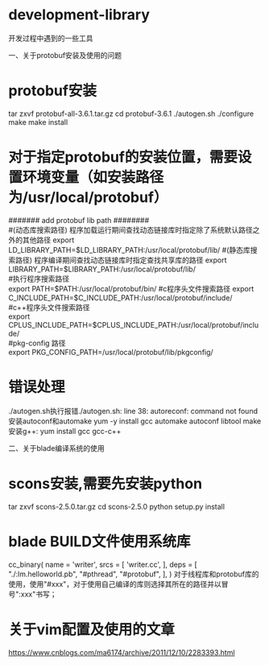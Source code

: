 # development-library
开发过程中遇到的一些工具

一、关于protobuf安装及使用的问题
# protobuf安装
tar zxvf protobuf-all-3.6.1.tar.gz
cd protobuf-3.6.1
./autogen.sh
./configure
make
make install

# 对于指定protobuf的安装位置，需要设置环境变量（如安装路径为/usr/local/protobuf）
####### add protobuf lib path ########                                           
  #(动态库搜索路径) 程序加载运行期间查找动态链接库时指定除了系统默认路径之外的其他路径
  export LD_LIBRARY_PATH=$LD_LIBRARY_PATH:/usr/local/protobuf/lib/                 
  #(静态库搜索路径) 程序编译期间查找动态链接库时指定查找共享库的路径               
  export LIBRARY_PATH=$LIBRARY_PATH:/usr/local/protobuf/lib/                       
  #执行程序搜索路径                                                                
  export PATH=$PATH:/usr/local/protobuf/bin/                                       
  #c程序头文件搜索路径                                                             
  export C_INCLUDE_PATH=$C_INCLUDE_PATH:/usr/local/protobuf/include/               
  #c++程序头文件搜索路径                                                           
  export CPLUS_INCLUDE_PATH=$CPLUS_INCLUDE_PATH:/usr/local/protobuf/include/       
  #pkg-config 路径                                                                 
  export PKG_CONFIG_PATH=/usr/local/protobuf/lib/pkgconfig/

# 错误处理
./autogen.sh执行报错./autogen.sh: line 38: autoreconf: command not found
安装autoconf和automake
yum -y install gcc automake autoconf libtool make
安装g++:
yum install gcc gcc-c++

二、关于blade编译系统的使用
# scons安装,需要先安装python
tar zxvf scons-2.5.0.tar.gz
cd scons-2.5.0
python setup.py install

# blade BUILD文件使用系统库
cc_binary(
    name = 'writer',
    srcs = [
        'writer.cc',
    ],
    deps = [
        "./:lm.helloworld.pb",
        "#pthread",
        "#protobuf",
    ],
)
对于线程库和protobuf库的使用，使用"#xxx"，对于使用自己编译的库则选择其所在的路径并以冒号":xxx"书写；

# 关于vim配置及使用的文章
https://www.cnblogs.com/ma6174/archive/2011/12/10/2283393.html
